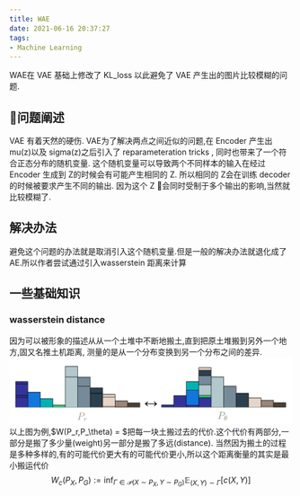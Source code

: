 ```yaml
---
title: WAE
date: 2021-06-16 20:37:27
tags:
- Machine Learning
---
```

WAE在 VAE 基础上修改了 KL_loss 以此避免了 VAE 产生出的图片比较模糊的问题.
<!--more-->
## 问题阐述
VAE 有着天然的硬伤. VAE为了解决两点之间近似的问题,在 Encoder 产生出 mu(z)以及 sigma(z)之后引入了 reparameteration tricks , 同时也带来了一个符合正态分布的随机变量. 这个随机变量可以导致两个不同样本的输入在经过 Encoder 生成到 Z的时候会有可能产生相同的 Z. 所以相同的 Z会在训练 decoder 的时候被要求产生不同的输出. 因为这个 Z 会同时受制于多个输出的影响,当然就比较模糊了.
## 解决办法
避免这个问题的办法就是取消引入这个随机变量.但是一般的解决办法就退化成了 AE.所以作者尝试通过引入wasserstein 距离来计算
## 一些基础知识
### wasserstein distance
因为可以被形象的描述从从一个土堆中不断地搬土,直到把原土堆搬到另外一个地方,固又名推土机距离, 测量的是从一个分布变换到另一个分布之间的差异. 
![](WAE/earth_move.png)
以上图为例,$W(P_r,P_\theta) = $把每一块土搬过去的代价.这个代价有两部分,一部分是搬了多少量(weight)另一部分是搬了多远(distance). 当然因为搬土的过程是多种多样的,有的可能代价更大有的可能代价更小,所以这个距离衡量的其实是最小搬运代价
$$W_{c}\left(P_{X}, P_{G}\right):=\inf _{\Gamma \in \mathcal{P}\left(X \sim P_{X}, Y \sim P_{G}\right)} \mathbb{E}_{(X, Y) \sim \Gamma}[c(X, Y)]$$
